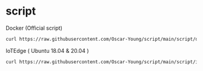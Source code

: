 # script

Docker (Official script)
```sh
curl https://raw.githubusercontent.com/Oscar-Young/script/main/script/docker.sh | bash
```

IoTEdge ( Ubuntu 18.04 & 20.04 )

```sh
curl https://raw.githubusercontent.com/Oscar-Young/script/main/script/iotedge.sh | bash
```
